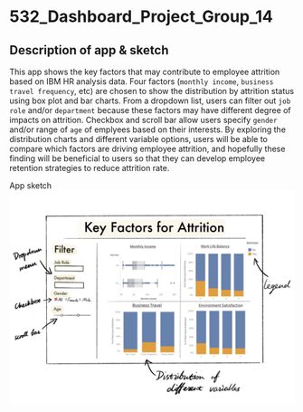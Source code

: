 # 532_Dashboard_Project_Group_14

## Description of app & sketch

This app shows the key factors that may contribute to employee attrition based on IBM HR analysis data. Four factors (`monthly income`, `business travel frequency`, etc) are chosen to show the distribution by attrition status using box plot and bar charts. From a dropdown list, users can filter out `job role` and/or `department` because these factors may have different degree of impacts on attrition.  Checkbox and scroll bar allow users specify `gender` and/or range of `age` of emplyees based on their interests. By exploring the distribution charts and different variable options, users will be able to compare which factors are driving employee attrition, and hopefully these finding will be beneficial to users so that they can develop employee retention strategies to reduce attrition rate.  

App sketch
![](app_sketch.png)